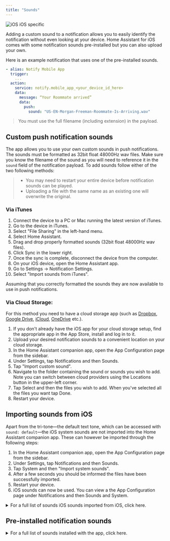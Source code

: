 ```yaml
---
title: "Sounds"
---
```


![iOS](assets/apple.svg) iOS specific

Adding a custom sound to a notification allows you to easily identify the notification without even looking at your device. Home Assistant for iOS comes with some notification sounds pre-installed but you can also upload your own.

Here is an example notification that uses one of the pre-installed sounds.

```yaml
- alias: Notify Mobile App
  trigger:
    ...
  action:
    service: notify.mobile_app_<your_device_id_here>
    data:
      message: “Your Roommate arrived”
      data:
        push:
          sound: "US-EN-Morgan-Freeman-Roommate-Is-Arriving.wav"
```

> You must use the full filename (including extension) in the payload.

## Custom push notification sounds

The app allows you to use your own custom sounds in push notifications. The sounds must be formatted as 32bit float 48000Hz wav files. Make sure you know the filename of the sound as you will need to reference it in the `sound` field of the notification payload. To add sounds follow either of the two following methods:

> *   You may need to restart your entire device before notification sounds can be played.
> *   Uploading a file with the same name as an existing one will overwrite the original.

### Via iTunes

1.  Connect the device to a PC or Mac running the latest version of iTunes.
2.  Go to the device in iTunes.
3.  Select "File Sharing" in the left-hand menu.
4.  Select Home Assistant.
5.  Drag and drop properly formatted sounds (32bit float 48000Hz wav files).
6.  Click Sync in the lower right.
7.  Once the sync is complete, disconnect the device from the computer.
8.  On your iOS device, open the Home Assistant app.
9.  Go to Settings -> Notification Settings.
10. Select "Import sounds from iTunes".

Assuming that you correctly formatted the sounds they are now available to use in push notifications.

### Via Cloud Storage:

For this method you need to have a cloud storage app (such as [Dropbox](https://www.dropbox.com), [Google Drive](https://www.google.com/drive/), [iCloud](iCloud), [OneDrive](https://onedrive.live.com/) etc.).

1.  If you don't already have the iOS app for your cloud storage setup, find the appropriate app in the App Store, install and log in to it.
2.  Upload your desired notification sounds to a convenient location on your cloud storage.
3.  In the Home Assistant companion app, open the App Configuration page from the sidebar.
4.  Under Settings, tap Notifications and then Sounds.
5.  Tap "Import custom sound".
6.  Navigate to the folder containing the sound or sounds you wish to add. Note you can switch between cloud providers using the Locations button in the upper-left corner.
7.  Tap Select and then the files you wish to add. When you've selected all the files you want tap Done.
8.  Restart your device.

## Importing sounds from iOS

Apart from the tri-tone—the default text tone, which can be accessed with `sound: default`—the iOS system sounds are not imported into the Home Assistant companion app. These can however be imported through the following steps:

1.  In the Home Assistant companion app, open the App Configuration page from the sidebar.
2.  Under Settings, tap Notifications and then Sounds.
3.  Tap System and then "Import system sounds".
4.  After a few seconds you should be informed the files have been successfully imported.
5.  Restart your device.
6.  iOS sounds can now be used. You can view a the App Configuration page under Notifications and then Sounds and System.

<details><summary>For a full list of sounds iOS sounds imported from iOS, click here.</summary>
This list is representative for iOS 12, the actual list of imported sounds may vary depending on the configuration of your device and iOS version.
<p>

```text
3rdParty_DirectionDown_Haptic.caf
3rdParty_DirectionUp_Haptic.caf
3rdParty_Failure_Haptic.caf
3rdParty_Retry_Haptic.caf
3rdParty_Start_Haptic.caf
3rdParty_Stop_Haptic.caf
3rdParty_Success_Haptic.caf
access_scan_complete.caf
AccessSanComplete_Haptic
acknowledgment_received.caf
acknowledgment_sent.caf
alarm.caf
Alarm_Haptic.caf
Alarm_Nightstand_Haptic.caf
Alert_3rdParty_Haptic.caf
Alert_3rdParty_Salient_Haptic.caf
Alert_ActivityFriendsGoalAttained_Haptic.caf
Alert_ActivityGoalAttained_Haptic.caf
Alert_ActivityGoalAttained_Salient_Haptic.caf
Alert_ActivityGoalBehind_Haptic.caf
Alert_ActivityGoalBehind_Salient_Haptic.caf
Alert_ActivityGoalClose_Haptic.caf
Alert_BatteryLow_10p_Haptic.caf
Alert_BatteryLow_5p_Haptic.caf
Alert_BatteryLow_5p_Salient_Haptic.caf
Alert_Calendar_Haptic.caf
Alert_Calendar_Salient_Haptic.caf
Alert_Health_Haptic.caf
Alert_Mail_Haptic.caf
Alert_Mail_Salient_Haptic.caf
Alert_MapsDirectionsInApp_Haptic.caf
Alert_Messages_1_Haptic.caf
Alert_Messages_1_Salient_Haptic.caf
Alert_Messages_2_Haptic.caf
Alert_Messages_3_Haptic.caf
Alert_PassbookBalance_Haptic.caf
Alert_PassbookGeofence_Haptic.caf
Alert_PassbookGeofence_Salient_Haptic.caf
Alert_PhotostreamActivity_Haptic.caf
Alert_ReminderDue_Haptic.caf
Alert_ReminderDue_Salient_Haptic.caf
Alert_SpartanConnected_LowLatency_Haptic.caf
Alert_SpartanConnecting_Haptic.caf
Alert_SpartanConnecting_LowLatency_Haptic.caf
Alert_SpartanDisconnected_LowLatency_Haptic.caf
Alert_Voicemail_Haptic.caf
Alert_Voicemail_Salient_Haptic.caf
Alert_WalkieTalkie_Haptic.caf
Anticipate.caf
AutoUnlock_Haptic.caf
BatteryMagsafe_Haptic.caf
Beat_Haptic.caf
begin_record.caf
Bloom.caf
BuddyMigrationStart_Haptic.caf
BuddyPairingFailure_Haptic.caf
BuddyPairingRemoteConnection_Haptic.caf
BuddyPairingRemoteTap_Haptic.caf
BuddyPairingSuccess_Haptic.caf
busy_tone_ansi.caf
busy_tone_cept.caf
call_waiting_tone_ansi.caf
call_waiting_tone_cept.caf
Calypso.caf
camera_shutter_burst.caf
camera_shutter_burst_begin.caf
camera_shutter_burst_end.caf
camera_timer_countdown.caf
camera_timer_final_second.caf
CameraCountdownImminent_Haptic.caf
CameraCountdownTick_Haptic.caf
CameraShutter_Haptic.caf
Choo_Choo.caf
connect_power.caf
ct-busy.caf
ct-call-waiting.caf
ct-congestion.caf
ct-error.caf
ct-keytone2.caf
ct-path-ack.caf
Descent.caf
Detent_Haptic.caf
DoNotDisturb_Haptic.caf
dtmf-0.caf
dtmf-1.caf
dtmf-2.caf
dtmf-3.caf
dtmf-4.caf
dtmf-5.caf
dtmf-6.caf
dtmf-7.caf
dtmf-8.caf
dtmf-9.caf
dtmf-pound.caf
dtmf-star.caf
end_call_tone_cept.caf
end_record.caf
engage_power.caf
engage_power_short.caf
ET_BeginNotification_Haptic.caf
ET_BeginNotification_Salient_Haptic.caf
ET_RemoteTap_Receive_Haptic.caf
ET_RemoteTap_Send_Haptic.caf
Fanfare.caf
focus_change_app_icon.caf
focus_change_keyboard.caf
focus_change_large.caf
focus_change_small.caf
go_to_sleep_alert.caf
GoToSleep_Haptic.caf
HealthNotificaiton.caf
HourlyChime_Haptic.caf
HummingbirdCompletion_Haptic.caf
HummingbirdNotification_Haptic.caf
jbl_ambiguous.caf
jbl_begin.caf
jbl_cancel.caf
jbl_confirm.caf
jbl_no_match.caf
key_press_click.caf
key_press_delete.caf
key_press_modifier.caf
keyboard_press_clear.caf
keyboard_press_delete.caf
keyboard_press_normal.caf
Ladder.caf
lock.caf
long_low_short_high.caf
low_power.caf
mail-sent.caf
MessagesIncoming_Haptic.caf
MessagesOutgoing_Haptic.caf
middle_9_short_double_low.caf
Minuet.caf
multiway_invitation.caf
MultiwayInvitation.caf
MultiwayJoin.caf
MultiwayLeave.caf
navigation_pop.caf
navigation_push.caf
NavigationGenericManeuver_Haptic.caf
NavigationGenericManeuver_Salient_Haptic.caf
NavigationLeftTurn_Haptic.caf
NavigationLeftTurn_Salient_Haptic.caf
NavigationRightTurn_Haptic.caf
NavigationRightTurn_Salient_Haptic.caf
new-mail.caf
News_Flash.caf
nfc_scan_complete.caf
Noir.caf
Notification_Haptic.caf
Notification_Salient_Haptic.caf
OnOffPasscodeFailure_Haptic.caf
OnOffPasscodeUnlock_Haptic.caf
OnOffPasscodeUnlockCampanion_Haptic.caf
OrbExit_Haptic.caf
OrbLayers_Haptic.caf
payment_failure.caf
payment_success.caf
PhoneAnswer_Haptic.caf
PhoneHangUp_Haptic.caf
PhoneHold_Haptic.caf
photoShutter.caf
PhotosZoomDetent_Haptic.caf
Preview_AudioAndHaptic.caf
QB_Dictation_Haptic.caf
QB_Dictation_Off_Haptic.caf
ReceivedMessage.caf
RemoteCameraShutterBurstBegin_Haptic.caf
RemoteCameraShutterBurstEnd_Haptic.caf
ringback_tone_ansi.caf
ringback_tone_aus.caf
ringback_tone_cept.caf
ringback_tone_hk.caf
ringback_tone_uk.caf
RingerChanged.caf
Ringtone_2_Ducked_Haptic-sashimi.caf
Ringtone_2_Haptic-sashimi.caf
Ringtone_UK_Haptic.caf
Ringtone_US_Haptic.caf
RingtoneDucked_UK_Haptic.caf
RingtoneDucked_US_Haptic.caf
SalientNotification_Haptic.caf
SedentaryTimer_Haptic.caf
SedentaryTimer_Salient_Haptic.caf
SentMessage.caf
shake.caf
Sherwood_Forest.caf
short_double_high.caf
short_double_low.caf
short_low_high.caf
SIMToolkitCallDropped.caf
SIMToolkitGeneralBeep.caf
SIMToolkitNegativeACK.caf
SIMToolkitPositiveACK.caf
SIMToolkitSMS.caf
SiriAutoSend_Haptic.caf
SiriStart_Haptic.caf
SiriStopFailure_Haptic.caf
SiriStopSuccess_Haptic.caf
sms-received1.caf
sms-received1.caf
sms-received2.caf
sms-received3.caf
sms-received4.caf
sms-received5.caf
sms-received6.caf
SOSEmergencyContactTextPrompt_Haptic.caf
SOSFallDetection_Haptic-Newton.caf
Spell.caf
Stockholm_Haptic.caf
StockholmActive_Haptic.caf
StockholmActiveSingleCycle_Haptic.caf
StockholmFailure_Haptic.caf
StopwatchLap_Haptic.caf
StopwatchReset_Haptic.caf
StopwatchStart_Haptic.caf
StopwatchStop_Haptic.caf
Suspense.caf
Swish.caf
SwTest1_Haptic.caf
SystemStartup_Haptic.caf
Telegraph.caf
Timer_Haptic.caf
TimerCancel_Haptic.caf
TimerPause_Haptic.caf
TimerStart_Haptic.caf
TimerWheelHoursDetent_Haptic.caf
TimerWheelMinutesDetent_Haptic.caf
Tink.caf
Tiptoes.caf
Tock.caf
tweet_sent.caf
Typewriters.caf
UISwipe_Haptic.caf
UISwitch_Off_Haptic.caf
UISwitch_On_Haptic.caf
Update.caf
ussd.caf
vc~ended.caf
vc~invitation-accepted.caf
vc~ringing.caf
vc~ringing_watch.caf
VoiceOver_Click_Haptic.caf
WalkieTalkieActiveEnd_Haptic.caf
WalkieTalkieActiveStart_Haptic.caf
WalkieTalkieReceiveEnd_Haptic.caf
WalkieTalkieReceiveStart_Haptic.caf
warsaw.caf
Warsaw_Haptic.caf
wheels_of_time.caf
WorkoutComplete_Haptic.caf
WorkoutCompleteAutoDetect.caf
WorkoutCountdown_Haptic.caf
WorkoutPaceAbove.caf
WorkoutPaceBelow.caf
WorkoutPaused_Haptic.caf
WorkoutPressStart_Haptic.caf
WorkoutResumed_Haptic.caf
WorkoutResumedAutoDetect.caf
WorkoutSaved_Haptic.caf
WorkoutSelect_Haptic.caf
WorkoutStartAutoDetect.caf
```
</p>
</details>

## Pre-installed notification sounds

<details><summary>For a full list of sounds installed with the app, click here.</summary>
<p>

```text
US-EN-Alexa-Back-Door-Opened.wav
US-EN-Alexa-Back-Door-Unlocked.wav
US-EN-Alexa-Basement-Door-Opened.wav
US-EN-Alexa-Basement-Door-Unlocked.wav
US-EN-Alexa-Boyfriend-Is-Arriving.wav
US-EN-Alexa-Daughter-Is-Arriving.wav
US-EN-Alexa-Front-Door-Opened.wav
US-EN-Alexa-Front-Door-Unlocked.wav
US-EN-Alexa-Garage-Door-Opened.wav
US-EN-Alexa-Girlfriend-Is-Arriving.wav
US-EN-Alexa-Good-Morning.wav
US-EN-Alexa-Good-Night.wav
US-EN-Alexa-Husband-Is-Arriving.wav
US-EN-Alexa-Mail-Has-Arrived.wav
US-EN-Alexa-Motion-At-Back-Door.wav
US-EN-Alexa-Motion-At-Front-Door.wav
US-EN-Alexa-Motion-Detected-Generic.wav
US-EN-Alexa-Motion-In-Back-Yard.wav
US-EN-Alexa-Motion-In-Basement.wav
US-EN-Alexa-Motion-In-Front-Yard.wav
US-EN-Alexa-Motion-In-Garage.wav
US-EN-Alexa-Patio-Door-Opened.wav
US-EN-Alexa-Patio-Door-Unlocked.wav
US-EN-Alexa-Smoke-Detected-Generic.wav
US-EN-Alexa-Smoke-Detected-In-Basement.wav
US-EN-Alexa-Smoke-Detected-In-Garage.wav
US-EN-Alexa-Smoke-Detected-In-Kitchen.wav
US-EN-Alexa-Son-Is-Arriving.wav
US-EN-Alexa-Water-Detected-Generic.wav
US-EN-Alexa-Water-Detected-In-Basement.wav
US-EN-Alexa-Water-Detected-In-Garage.wav
US-EN-Alexa-Water-Detected-In-Kitchen.wav
US-EN-Alexa-Welcome-Home.wav
US-EN-Alexa-Wife-Is-Arriving.wav
US-EN-Daisy-Back-Door-Motion.wav
US-EN-Daisy-Back-Door-Open.wav
US-EN-Daisy-Front-Door-Motion.wav
US-EN-Daisy-Front-Door-Open.wav
US-EN-Daisy-Front-Window-Open.wav
US-EN-Daisy-Garage-Door-Open.wav
US-EN-Daisy-Guest-Bath-Leak.wav
US-EN-Daisy-Kitchen-Sink-Leak.wav
US-EN-Daisy-Kitchen-Window-Open.wav
US-EN-Daisy-Laundry-Room-Leak.wav
US-EN-Daisy-Master-Bath-Leak.wav
US-EN-Daisy-Master-Bedroom-Window-Open.wav
US-EN-Daisy-Office-Window-Open.wav
US-EN-Daisy-Refrigerator-Leak.wav
US-EN-Daisy-Water-Heater-Leak.wav
US-EN-Morgan-Freeman-Back-Door-Closed.wav
US-EN-Morgan-Freeman-Back-Door-Locked.wav
US-EN-Morgan-Freeman-Back-Door-Opened.wav
US-EN-Morgan-Freeman-Back-Door-Unlocked.wav
US-EN-Morgan-Freeman-Basement-Door-Closed.wav
US-EN-Morgan-Freeman-Basement-Door-Locked.wav
US-EN-Morgan-Freeman-Basement-Door-Opened.wav
US-EN-Morgan-Freeman-Basement-Door-Unlocked.wav
US-EN-Morgan-Freeman-Boss-Is-Arriving.wav
US-EN-Morgan-Freeman-Boyfriend-Is-Arriving.wav
US-EN-Morgan-Freeman-Cleaning-Supplies-Closet-Opened.wav
US-EN-Morgan-Freeman-Coworker-Is-Arriving.wav
US-EN-Morgan-Freeman-Daughter-Is-Arriving.wav
US-EN-Morgan-Freeman-Friend-Is-Arriving.wav
US-EN-Morgan-Freeman-Front-Door-Closed.wav
US-EN-Morgan-Freeman-Front-Door-Locked.wav
US-EN-Morgan-Freeman-Front-Door-Opened.wav
US-EN-Morgan-Freeman-Front-Door-Unlocked.wav
US-EN-Morgan-Freeman-Garage-Door-Closed.wav
US-EN-Morgan-Freeman-Garage-Door-Opened.wav
US-EN-Morgan-Freeman-Girlfriend-Is-Arriving.wav
US-EN-Morgan-Freeman-Good-Morning.wav
US-EN-Morgan-Freeman-Good-Night.wav
US-EN-Morgan-Freeman-Liquor-Cabinet-Opened.wav
US-EN-Morgan-Freeman-Motion-Detected.wav
US-EN-Morgan-Freeman-Motion-In-Basement.wav
US-EN-Morgan-Freeman-Motion-In-Bedroom.wav
US-EN-Morgan-Freeman-Motion-In-Game-Room.wav
US-EN-Morgan-Freeman-Motion-In-Garage.wav
US-EN-Morgan-Freeman-Motion-In-Kitchen.wav
US-EN-Morgan-Freeman-Motion-In-Living-Room.wav
US-EN-Morgan-Freeman-Motion-In-Theater.wav
US-EN-Morgan-Freeman-Motion-In-Wine-Cellar.wav
US-EN-Morgan-Freeman-Patio-Door-Closed.wav
US-EN-Morgan-Freeman-Patio-Door-Locked.wav
US-EN-Morgan-Freeman-Patio-Door-Opened.wav
US-EN-Morgan-Freeman-Patio-Door-Unlocked.wav
US-EN-Morgan-Freeman-Roommate-Is-Arriving.wav
US-EN-Morgan-Freeman-Searching-For-Car-Keys.wav
US-EN-Morgan-Freeman-Setting-The-Mood.wav
US-EN-Morgan-Freeman-Smartthings-Detected-A-Flood.wav
US-EN-Morgan-Freeman-Smartthings-Detected-Carbon-Monoxide.wav
US-EN-Morgan-Freeman-Smartthings-Detected-Smoke.wav
US-EN-Morgan-Freeman-Smoke-Detected-In-Basement.wav
US-EN-Morgan-Freeman-Smoke-Detected-In-Garage.wav
US-EN-Morgan-Freeman-Smoke-Detected-In-Kitchen.wav
US-EN-Morgan-Freeman-Someone-Is-Arriving.wav
US-EN-Morgan-Freeman-Son-Is-Arriving.wav
US-EN-Morgan-Freeman-Starting-Movie-Mode.wav
US-EN-Morgan-Freeman-Starting-Party-Mode.wav
US-EN-Morgan-Freeman-Starting-Romance-Mode.wav
US-EN-Morgan-Freeman-Turning-Off-All-The-Lights.wav
US-EN-Morgan-Freeman-Turning-Off-The-Air-Conditioner.wav
US-EN-Morgan-Freeman-Turning-Off-The-Bar-Lights.wav
US-EN-Morgan-Freeman-Turning-Off-The-Chandelier.wav
US-EN-Morgan-Freeman-Turning-Off-The-Family-Room-Lights.wav
US-EN-Morgan-Freeman-Turning-Off-The-Hallway-Lights.wav
US-EN-Morgan-Freeman-Turning-Off-The-Kitchen-Light.wav
US-EN-Morgan-Freeman-Turning-Off-The-Light.wav
US-EN-Morgan-Freeman-Turning-Off-The-Lights.wav
US-EN-Morgan-Freeman-Turning-Off-The-Mood-Lights.wav
US-EN-Morgan-Freeman-Turning-Off-The-TV.wav
US-EN-Morgan-Freeman-Turning-On-The-Air-Conditioner.wav
US-EN-Morgan-Freeman-Turning-On-The-Bar-Lights.wav
US-EN-Morgan-Freeman-Turning-On-The-Chandelier.wav
US-EN-Morgan-Freeman-Turning-On-The-Family-Room-Lights.wav
US-EN-Morgan-Freeman-Turning-On-The-Hallway-Lights.wav
US-EN-Morgan-Freeman-Turning-On-The-Kitchen-Light.wav
US-EN-Morgan-Freeman-Turning-On-The-Light.wav
US-EN-Morgan-Freeman-Turning-On-The-Lights.wav
US-EN-Morgan-Freeman-Turning-On-The-Mood-Lights.wav
US-EN-Morgan-Freeman-Turning-On-The-TV.wav
US-EN-Morgan-Freeman-Vacate-The-Premises.wav
US-EN-Morgan-Freeman-Water-Detected-In-Basement.wav
US-EN-Morgan-Freeman-Water-Detected-In-Garage.wav
US-EN-Morgan-Freeman-Water-Detected-In-Kitchen.wav
US-EN-Morgan-Freeman-Welcome-Home.wav
US-EN-Morgan-Freeman-Wife-Is-Arriving.wav
```
</p>
</details>
